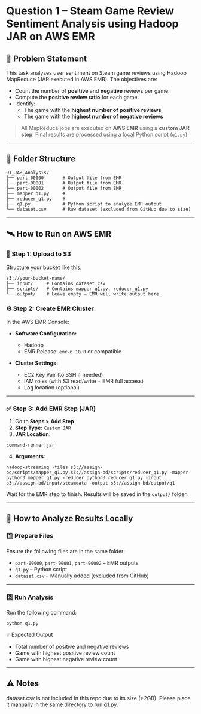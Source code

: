 # Question 1 – Steam Game Review Sentiment Analysis using Hadoop JAR on AWS EMR

## 📌 Problem Statement

This task analyzes user sentiment on Steam game reviews using Hadoop MapReduce (JAR executed in AWS EMR). The objectives are:

- Count the number of **positive** and **negative** reviews per game.
- Compute the **positive review ratio** for each game.
- Identify:
  - The game with the **highest number of positive reviews**
  - The game with the **highest number of negative reviews**

> All MapReduce jobs are executed on **AWS EMR** using a **custom JAR step**. Final results are processed using a local Python script (`q1.py`).

---
## 📁 Folder Structure

```
Q1_JAR_Analysis/
├── part-00000       # Output file from EMR
├── part-00001       # Output file from EMR
├── part-00002       # Output file from EMR
├── mapper_q1.py     # 
├── reducer_q1.py    # 
├── q1.py            # Python script to analyze EMR output
└── dataset.csv      # Raw dataset (excluded from GitHub due to size)
```

---

## 🛰️ How to Run on AWS EMR

### 🧾 Step 1: Upload to S3

Structure your bucket like this:

```
s3://your-bucket-name/
├── input/     # Contains dataset.csv
├── scripts/   # Contains mapper_q1.py, reducer_q1.py
└── output/    # Leave empty – EMR will write output here
```


### ⚙ Step 2: Create EMR Cluster

In the AWS EMR Console:

- **Software Configuration:**
  - Hadoop
  - EMR Release: `emr-6.10.0` or compatible

- **Cluster Settings:**
  - EC2 Key Pair (to SSH if needed)
  - IAM roles (with S3 read/write + EMR full access)
  - Log location (optional)

---

### ✅ Step 3: Add EMR Step (JAR)

1. Go to **Steps > Add Step**
2. **Step Type:** `Custom JAR`
3. **JAR Location:**

```
command-runner.jar
```

4. **Arguments:**

```
hadoop-streaming -files s3://assign-bd/scripts/mapper_q1.py,s3://assign-bd/scripts/reducer_q1.py -mapper python3 mapper_q1.py -reducer python3 reducer_q1.py -input s3://assign-bd/input/steamdata -output s3://assign-bd/output/q1
```

Wait for the EMR step to finish. Results will be saved in the `output/` folder.

---

## 🧪 How to Analyze Results Locally

### 1️⃣ Prepare Files

Ensure the following files are in the same folder:

- `part-00000`, `part-00001`, `part-00002` – EMR outputs
- `q1.py` – Python script
- `dataset.csv` – Manually added (excluded from GitHub)

---

### 2️⃣ Run Analysis

Run the following command:

```
python q1.py
```

💡 Expected Output
- Total number of positive and negative reviews
- Game with highest positive review count
- Game with highest negative review count

---

## ⚠️ Notes
dataset.csv is not included in this repo due to its size (>2GB). Please place it manually in the same directory to run q1.py.
